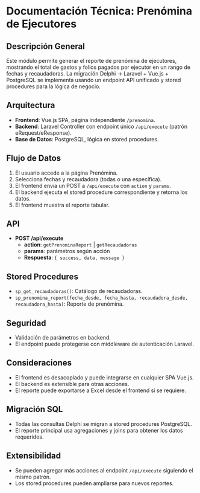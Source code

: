 # Documentación Técnica: Prenómina de Ejecutores

## Descripción General
Este módulo permite generar el reporte de prenómina de ejecutores, mostrando el total de gastos y folios pagados por ejecutor en un rango de fechas y recaudadoras. La migración Delphi → Laravel + Vue.js + PostgreSQL se implementa usando un endpoint API unificado y stored procedures para la lógica de negocio.

## Arquitectura
- **Frontend**: Vue.js SPA, página independiente `/prenomina`.
- **Backend**: Laravel Controller con endpoint único `/api/execute` (patrón eRequest/eResponse).
- **Base de Datos**: PostgreSQL, lógica en stored procedures.

## Flujo de Datos
1. El usuario accede a la página Prenómina.
2. Selecciona fechas y recaudadora (todas o una específica).
3. El frontend envía un POST a `/api/execute` con `action` y `params`.
4. El backend ejecuta el stored procedure correspondiente y retorna los datos.
5. El frontend muestra el reporte tabular.

## API
- **POST /api/execute**
  - **action**: `getPrenominaReport` | `getRecaudadoras`
  - **params**: parámetros según acción
  - **Respuesta**: `{ success, data, message }`

## Stored Procedures
- `sp_get_recaudadoras()`: Catálogo de recaudadoras.
- `sp_prenomina_report(fecha_desde, fecha_hasta, recaudadora_desde, recaudadora_hasta)`: Reporte de prenómina.

## Seguridad
- Validación de parámetros en backend.
- El endpoint puede protegerse con middleware de autenticación Laravel.

## Consideraciones
- El frontend es desacoplado y puede integrarse en cualquier SPA Vue.js.
- El backend es extensible para otras acciones.
- El reporte puede exportarse a Excel desde el frontend si se requiere.

## Migración SQL
- Todas las consultas Delphi se migran a stored procedures PostgreSQL.
- El reporte principal usa agregaciones y joins para obtener los datos requeridos.

## Extensibilidad
- Se pueden agregar más acciones al endpoint `/api/execute` siguiendo el mismo patrón.
- Los stored procedures pueden ampliarse para nuevos reportes.
